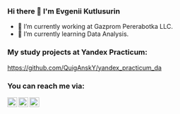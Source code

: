 ### Hi there 👋 I'm Evgenii Kutlusurin
- 🔭 I’m currently working at Gazprom Pererabotka LLC.
- 🌱 I’m currently learning Data Analysis.

### My study projects at Yandex Practicum:
https://github.com/QuigAnskY/yandex_practicum_da

### You can reach me via:
[<img align="left" alt="ekutlusurin | Telegram" width="22px" src="https://cdn.jsdelivr.net/npm/simple-icons@3.13.0/icons/telegram.svg" />][telegram]
[<img align="left" alt="evgeniikutlusurin | LinkedIn" width="22px" src="https://cdn.jsdelivr.net/npm/simple-icons@v3/icons/linkedin.svg" />][linkedin]
[<img align="left" alt="quigansky | Instagram" width="22px" src="https://cdn.jsdelivr.net/npm/simple-icons@v3/icons/instagram.svg" />][instagram]

<br />

[telegram]: https://t.me/ekutlusurin
[linkedin]: https://www.linkedin.com/in/evgeniikutlusurin/
[instagram]: https://www.instagram.com/quigansky/
<!--
**QuigAnskY/quigansky** is a ✨ _special_ ✨ repository because its `README.md` (this file) appears on your GitHub profile.

Here are some ideas to get you started:

- 🔭 I’m currently working on ...
- 🌱 I’m currently learning ...
- 👯 I’m looking to collaborate on ...
- 🤔 I’m looking for help with ...
- 💬 Ask me about ...
- 📫 How to reach me: ...
- 😄 Pronouns: ...
- ⚡ Fun fact: ...
-->
